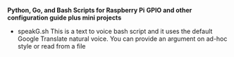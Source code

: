 **Python, Go, and Bash Scripts for Raspberry Pi**
**GPIO and other configuration guide plus mini projects** 


- speakG.sh
This is a text to voice bash script and it uses the default Google Translate natural voice. You can provide an argument on ad-hoc style or read from a file


